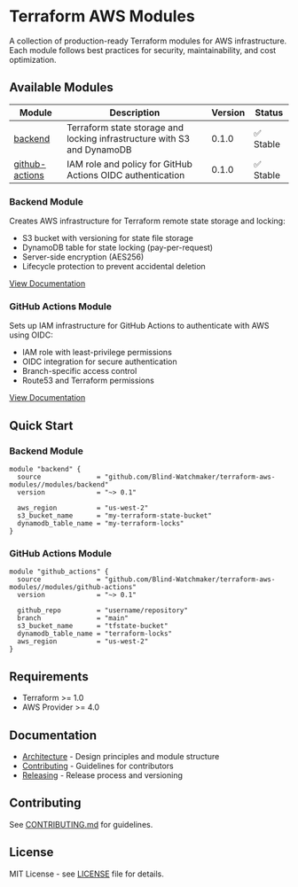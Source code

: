 # Terraform AWS Modules

A collection of production-ready Terraform modules for AWS infrastructure.
Each module follows best practices for security, maintainability, and cost
optimization.

## Available Modules

| Module | Description | Version | Status |
|--------|-------------|---------|--------|
| [backend](./modules/backend/) | Terraform state storage and locking infrastructure with S3 and DynamoDB | 0.1.0 | ✅ Stable |
| [github-actions](./modules/github-actions/) | IAM role and policy for GitHub Actions OIDC authentication | 0.1.0 | ✅ Stable |

### Backend Module

Creates AWS infrastructure for Terraform remote state storage and locking:
- S3 bucket with versioning for state file storage
- DynamoDB table for state locking (pay-per-request)
- Server-side encryption (AES256)
- Lifecycle protection to prevent accidental deletion

[View Documentation](./modules/backend/README.md)

### GitHub Actions Module

Sets up IAM infrastructure for GitHub Actions to authenticate with AWS using
OIDC:
- IAM role with least-privilege permissions
- OIDC integration for secure authentication
- Branch-specific access control
- Route53 and Terraform permissions

[View Documentation](./modules/github-actions/README.md)

## Quick Start

### Backend Module

```hcl
module "backend" {
  source              = "github.com/Blind-Watchmaker/terraform-aws-modules//modules/backend"
  version             = "~> 0.1"
  
  aws_region          = "us-west-2"
  s3_bucket_name      = "my-terraform-state-bucket"
  dynamodb_table_name = "my-terraform-locks"
}
```

### GitHub Actions Module

```hcl
module "github_actions" {
  source              = "github.com/Blind-Watchmaker/terraform-aws-modules//modules/github-actions"
  version             = "~> 0.1"
  
  github_repo         = "username/repository"
  branch              = "main"
  s3_bucket_name      = "tfstate-bucket"
  dynamodb_table_name = "terraform-locks"
  aws_region          = "us-west-2"
}
```

## Requirements

- Terraform >= 1.0
- AWS Provider >= 4.0

## Documentation

- [Architecture](./docs/ARCHITECTURE.md) - Design principles and module
  structure
- [Contributing](./docs/CONTRIBUTING.md) - Guidelines for contributors
- [Releasing](./docs/RELEASING.md) - Release process and versioning

## Contributing

See [CONTRIBUTING.md](./docs/CONTRIBUTING.md) for guidelines.

## License

MIT License - see [LICENSE](./LICENSE) file for details.
